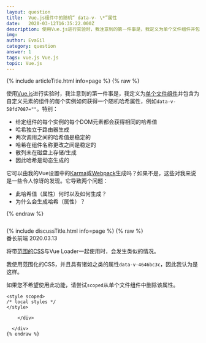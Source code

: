 ```yaml
---
layout: question
title:  Vue.js组件中的随机“ data-v- \*”属性
date:   2020-03-12T16:35:22.000Z
description: 使用Vue.js进行实验时，我注意到的第一件事是，我定义为单个文件组件并包含为自定义元素的组件的每个实例如何获得一个随机哈希属性，例如data-v-58f...
img: 
author: EvaGil
category: question
answer: 1
tags: vue.js Vue.js
topic: Vue.js
---
```

<div class="article-root">
  <div class="article">
    {% include articleTitle.html info=page %}
    {% raw %}
    <div class="article-content"><p><font style="vertical-align: inherit;"><font style="vertical-align: inherit;">使用</font></font><a href="https://vuejs.org/" rel="noreferrer"><font style="vertical-align: inherit;"><font style="vertical-align: inherit;">Vue.js</font></font></a><font style="vertical-align: inherit;"><font style="vertical-align: inherit;">进行</font><font style="vertical-align: inherit;">实验时，</font><font style="vertical-align: inherit;">我注意到的第一件事是，我定义为</font></font><a href="https://vuejs.org/v2/guide/single-file-components.html" rel="noreferrer"><font style="vertical-align: inherit;"><font style="vertical-align: inherit;">单个文件组件</font></font></a><font style="vertical-align: inherit;"><font style="vertical-align: inherit;">并包含为自定义元素</font><font style="vertical-align: inherit;">的组件的每个实例如何</font><font style="vertical-align: inherit;">获得一个随机哈希属性，例如</font></font><code>data-v-58fd7087=""</code><font style="vertical-align: inherit;"><font style="vertical-align: inherit;">。</font><font style="vertical-align: inherit;">特别：</font></font></p>

<ul>
<li><font style="vertical-align: inherit;"><font style="vertical-align: inherit;">给定组件的每个实例的每个DOM元素都会获得相同的哈希值</font></font></li>
<li><font style="vertical-align: inherit;"><font style="vertical-align: inherit;">哈希独立于路由器生成</font></font></li>
<li><font style="vertical-align: inherit;"><font style="vertical-align: inherit;">两次调用之间的哈希值是稳定的</font></font></li>
<li><font style="vertical-align: inherit;"><font style="vertical-align: inherit;">哈希在组件名称更改之间是稳定的</font></font></li>
<li><font style="vertical-align: inherit;"><font style="vertical-align: inherit;">散列未在磁盘上存储/生成</font></font></li>
<li><font style="vertical-align: inherit;"><font style="vertical-align: inherit;">因此哈希是动态生成的</font></font></li>
</ul>

<p><font style="vertical-align: inherit;"><font style="vertical-align: inherit;">它可以由</font><font style="vertical-align: inherit;">我的Vue设置中</font><font style="vertical-align: inherit;">的</font></font><a href="https://karma-runner.github.io/1.0/index.html" rel="noreferrer"><font style="vertical-align: inherit;"><font style="vertical-align: inherit;">Karma</font></font></a><font style="vertical-align: inherit;"><font style="vertical-align: inherit;">或</font></font><a href="https://webpack.js.org" rel="noreferrer"><font style="vertical-align: inherit;"><font style="vertical-align: inherit;">Webpack</font></font></a><font style="vertical-align: inherit;"><font style="vertical-align: inherit;">生成</font><font style="vertical-align: inherit;">吗？</font><font style="vertical-align: inherit;">如果不是，这些对我来说是一些令人惊讶的发现。</font><font style="vertical-align: inherit;">它导致两个问题：</font></font></p>

<ul>
<li><font style="vertical-align: inherit;"><font style="vertical-align: inherit;">此哈希值（属性）何时以及如何生成？</font></font></li>
<li><font style="vertical-align: inherit;"><font style="vertical-align: inherit;">为什么会生成哈希（属性）？</font></font></li>
</ul></div>
    {% endraw %}
  </div>
  <p style="height: 0;width:0;overflow: hidden;"> 第1363篇《Vue.js组件中的随机“ data-v- *”属性》来自Winter(https://github.com/aiyld/aiyld.github.io)的站点</p>
  <div class="discuss-wrapper">
    {% include discussTitle.html info=page %}
    {% raw %}
    <div class="discuss-item">
        <div class="discuss-parent">
          <div class="discuss-meta">
            <span class="discuss-user">番长前端</span>
            <span class="discuss-time">2020.03.13</span>
          </div>
          <div class="discuss-comment"><p><font style="vertical-align: inherit;"><font style="vertical-align: inherit;">将带</font></font><a href="https://vue-loader.vuejs.org/en/features/scoped-css.html" rel="noreferrer"><font style="vertical-align: inherit;"><font style="vertical-align: inherit;">范围的CSS</font></font></a><font style="vertical-align: inherit;"><font style="vertical-align: inherit;">与Vue Loader一起</font><font style="vertical-align: inherit;">使用时，会发生类似的情况</font><font style="vertical-align: inherit;">。</font></font></p>

<p><font style="vertical-align: inherit;"><font style="vertical-align: inherit;">我使用范围化的CSS，并且具有诸如之类的属性</font></font><code>data-v-4646bc3c</code><font style="vertical-align: inherit;"><font style="vertical-align: inherit;">，因此我认为是这样。</font></font></p>

<p><font style="vertical-align: inherit;"><font style="vertical-align: inherit;">如果您不希望使用此功能，请尝试</font></font><code>scoped</code><font style="vertical-align: inherit;"><font style="vertical-align: inherit;">从单个文件组件中</font><font style="vertical-align: inherit;">删除该</font><font style="vertical-align: inherit;">属性。</font></font></p>

<pre><code>&lt;style scoped&gt;<font></font>
/* local styles */<font></font>
&lt;/style&gt;<font></font>
</code></pre></div>
        </div>
        
      </div>
    {% endraw %}
  </div>
<div>
